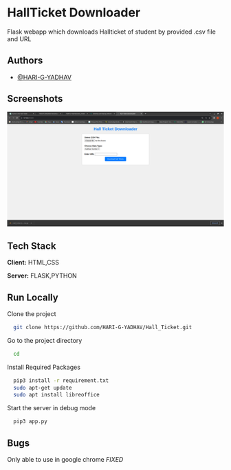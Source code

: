 
# HallTicket Downloader 

Flask webapp which downloads Hallticket of student by provided .csv file and URL


## Authors

- [@HARI-G-YADHAV](https://www.github.com/HARI-G-YADHAV)



## Screenshots

![App Screenshot](./Screenshot.png)


## Tech Stack

**Client:** HTML,CSS

**Server:** FLASK,PYTHON


## Run Locally

Clone the project

```bash
  git clone https://github.com/HARI-G-YADHAV/Hall_Ticket.git
```

Go to the project directory

```bash
  cd 
```

Install Required Packages 

```bash
  pip3 install -r requirement.txt
  sudo apt-get update
  sudo apt install libreoffice
```

Start the server in debug mode

```bash
  pip3 app.py

```


## Bugs
Only able to use in google chrome *FIXED*
